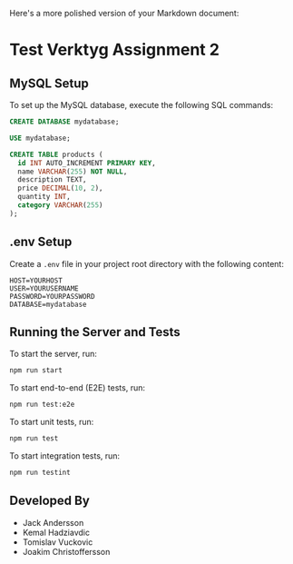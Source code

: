 Here's a more polished version of your Markdown document:

# Test Verktyg Assignment 2

## MySQL Setup

To set up the MySQL database, execute the following SQL commands:

```sql
CREATE DATABASE mydatabase;

USE mydatabase;

CREATE TABLE products (
  id INT AUTO_INCREMENT PRIMARY KEY,
  name VARCHAR(255) NOT NULL,
  description TEXT,
  price DECIMAL(10, 2),
  quantity INT,
  category VARCHAR(255)
);
```

## .env Setup

Create a `.env` file in your project root directory with the following content:

```plaintext
HOST=YOURHOST
USER=YOURUSERNAME
PASSWORD=YOURPASSWORD
DATABASE=mydatabase
```

## Running the Server and Tests

To start the server, run:
```bash
npm run start
```

To start end-to-end (E2E) tests, run:
```bash
npm run test:e2e
```

To start unit tests, run:
```bash
npm run test
```

To start integration tests, run:
```bash
npm run testint
```

## Developed By

- Jack Andersson
- Kemal Hadziavdic
- Tomislav Vuckovic
- Joakim Christoffersson
